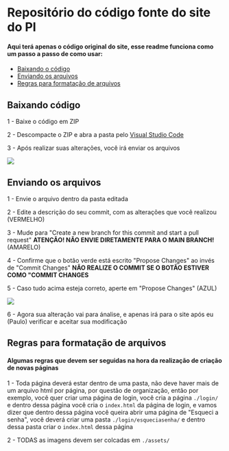 # Repositório do código fonte do site do PI

#### Aqui terá apenas o código original do site, esse readme funciona como um passo a passo de como usar:

* [Baixando o código](https://github.com/PewDizinho/PI1/blob/main/README.md#baixando-código)
* [Enviando os arquivos](https://github.com/PewDizinho/PI1#enviando-os-arquivos)
* [Regras para formatação de arquivos](https://github.com/PewDizinho/PI1#regras-para-formatação-de-arquivos)

## Baixando código

1 - Baixe o código em ZIP

2 - Descompacte o ZIP e abra a pasta pelo [Visual Studio Code](https://code.visualstudio.com/download)

3 - Após realizar suas alterações, você irá enviar os arquivos


<img src="https://user-images.githubusercontent.com/55335712/228983951-83b86095-0b43-421b-ace8-1d2d50b25e0e.png">


## Enviando os arquivos

1 - Envie o arquivo dentro da pasta editada
  
2 - Edite a descrição do seu commit, com as alterações que você realizou (VERMELHO)
  
3 - Mude para "Create a new branch for this commit and start a pull request" <strong>ATENÇÃO! NÃO ENVIE DIRETAMENTE PARA O MAIN BRANCH!</strong> (AMARELO)
  
4 - Confirme que o botão verde está escrito "Propose Changes" ao invés de "Commit Changes" <strong>NÃO REALIZE O COMMIT SE O BOTÃO ESTIVER COMO "COMMIT CHANGES</strong>
  
5 - Caso tudo acima esteja correto, aperte em "Propose Changes" (AZUL)
  
<img src="https://user-images.githubusercontent.com/55335712/228985371-446015fc-dfed-4f9c-b91b-486b59427c4c.png">
  
6 - Agora sua alteração vai para ánalise, e apenas irá para o site após eu (Paulo) verificar e aceitar sua modificação


## Regras para formatação de arquivos

#### Algumas regras que devem ser seguidas na hora da realização de criação de novas páginas

1 - Toda página deverá estar dentro de uma pasta, não deve haver mais de um arquivo html por página, por questão de organização, então por exemplo, você quer criar uma página de login, você cria a página `./login/` e dentro dessa página você cria o `index.html` da página de login, e vamos dizer que dentro dessa página você queira abrir uma página de "Esqueci a senha", você deverá criar uma pasta `./login/esqueciasenha/` e dentro dessa pasta criar o `index.html` dessa página

2 - TODAS as imagens devem ser colcadas em `./assets/`
